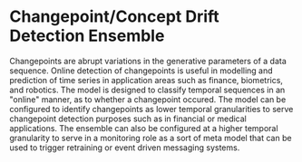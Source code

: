 # Changepoint/Concept Drift Detection Ensemble
Changepoints are abrupt variations in the generative parameters of a data sequence. Online detection of changepoints is useful in modelling and prediction of time series in application areas such as finance, biometrics, and robotics. The model is designed to classify temporal sequences in an "online" manner, as to whether a changepoint occured. 
The model can be configured to identify changepoints as lower temporal granularities to serve changepoint detection purposes such as in financial or medical applications. The ensemble can also be configured at a higher temporal granularity to serve in a monitoring role as a sort of meta model that can be used to trigger retraining or event driven messaging systems.
